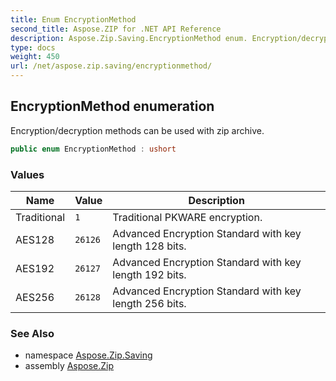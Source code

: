 ```yaml
---
title: Enum EncryptionMethod
second_title: Aspose.ZIP for .NET API Reference
description: Aspose.Zip.Saving.EncryptionMethod enum. Encryption/decryption methods can be used with zip archive
type: docs
weight: 450
url: /net/aspose.zip.saving/encryptionmethod/
---
```

## EncryptionMethod enumeration

Encryption/decryption methods can be used with zip archive.

```csharp
public enum EncryptionMethod : ushort
```

### Values

| Name | Value | Description |
| --- | --- | --- |
| Traditional | `1` | Traditional PKWARE encryption. |
| AES128 | `26126` | Advanced Encryption Standard with key length 128 bits. |
| AES192 | `26127` | Advanced Encryption Standard with key length 192 bits. |
| AES256 | `26128` | Advanced Encryption Standard with key length 256 bits. |

### See Also

* namespace [Aspose.Zip.Saving](../../aspose.zip.saving/)
* assembly [Aspose.Zip](../../)


